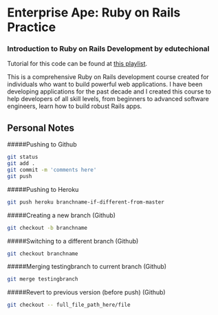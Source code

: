 Enterprise Ape: Ruby on Rails Practice
========================================

### Introduction to Ruby on Rails Development by edutechional

Tutorial for this code can be found at [this playlist](https://www.youtube.com/playlist?list=PLgYiyoyNPrv-j6vFyXP8mgRyvpRqFkjb8).

This is a comprehensive Ruby on Rails development course created for individuals who want to build powerful web applications. I have been developing applications for the past decade and I created this course to help developers of all skill levels, from beginners to advanced software engineers, learn how to build robust Rails apps.

## Personal Notes

#####Pushing to Github
```bash
git status
git add .
git commit -m 'comments here'
git push
```

#####Pushing to Heroku
```bash
git push heroku branchname-if-different-from-master
```

#####Creating a new branch (Github)
```bash
git checkout -b branchname
```

#####Switching to a different branch (Github)
```bash
git checkout branchname
```

#####Merging testingbranch to current branch (Github)
```bash
git merge testingbranch
```

#####Revert to previous version (before push) (Github)
```bash
git checkout -- full_file_path_here/file
```